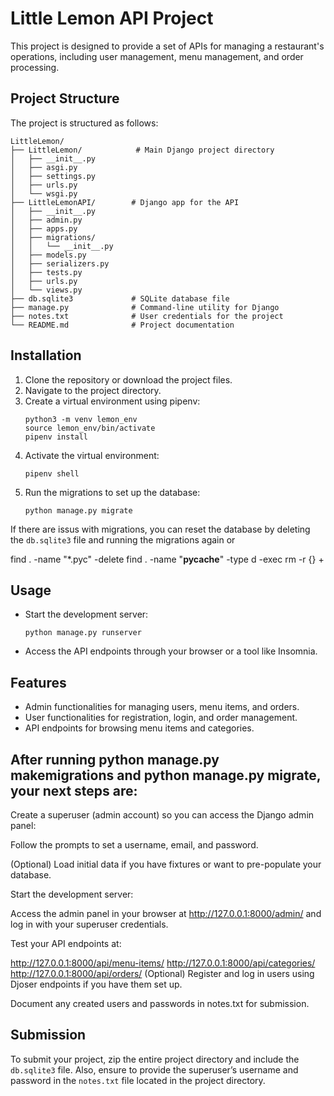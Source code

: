 # Little Lemon API Project

This project is designed to provide a set of APIs for managing a restaurant's operations, including user management, menu management, and order processing.

## Project Structure

The project is structured as follows:

```
LittleLemon/
├── LittleLemon/            # Main Django project directory
│   ├── __init__.py
│   ├── asgi.py
│   ├── settings.py
│   ├── urls.py
│   └── wsgi.py
├── LittleLemonAPI/        # Django app for the API
│   ├── __init__.py
│   ├── admin.py
│   ├── apps.py
│   ├── migrations/
│   │   └── __init__.py
│   ├── models.py
│   ├── serializers.py
│   ├── tests.py
│   ├── urls.py
│   └── views.py
├── db.sqlite3             # SQLite database file
├── manage.py              # Command-line utility for Django
├── notes.txt              # User credentials for the project
└── README.md              # Project documentation
```

## Installation

1. Clone the repository or download the project files.
2. Navigate to the project directory.
3. Create a virtual environment using pipenv:
   ```
   python3 -m venv lemon_env
   source lemon_env/bin/activate
   pipenv install
   ```
4. Activate the virtual environment:
   ```
   pipenv shell
   ```
5. Run the migrations to set up the database:
   ```
   python manage.py migrate
   ```
If there are issus with migrations, you can reset the database by deleting the `db.sqlite3` file and running the migrations again or 

find . -name "*.pyc" -delete
find . -name "__pycache__" -type d -exec rm -r {} +
## Usage

- Start the development server:
  ```
  python manage.py runserver
  ```
- Access the API endpoints through your browser or a tool like Insomnia.

## Features

- Admin functionalities for managing users, menu items, and orders.
- User functionalities for registration, login, and order management.
- API endpoints for browsing menu items and categories.
  
## After running python manage.py makemigrations and python manage.py migrate, your next steps are:

Create a superuser (admin account) so you can access the Django admin panel:

Follow the prompts to set a username, email, and password.

(Optional) Load initial data if you have fixtures or want to pre-populate your database.

Start the development server:

Access the admin panel in your browser at http://127.0.0.1:8000/admin/ and log in with your superuser credentials.

Test your API endpoints at:

http://127.0.0.1:8000/api/menu-items/
http://127.0.0.1:8000/api/categories/
http://127.0.0.1:8000/api/orders/
(Optional) Register and log in users using Djoser endpoints if you have them set up.

Document any created users and passwords in notes.txt for submission.




## Submission

To submit your project, zip the entire project directory and include the `db.sqlite3` file. Also, ensure to provide the superuser’s username and password in the `notes.txt` file located in the project directory.